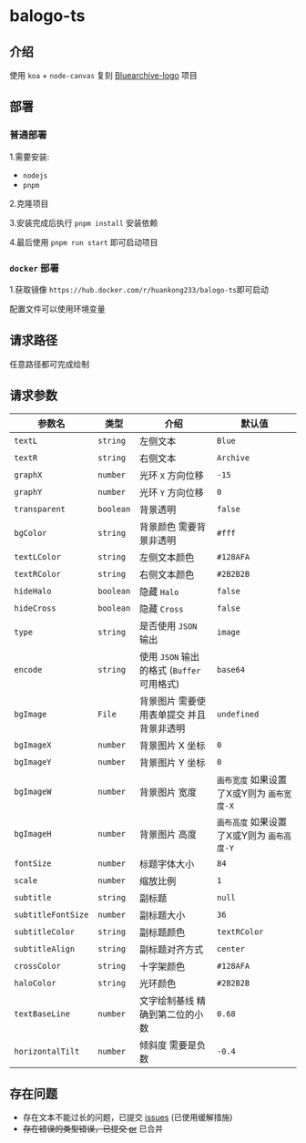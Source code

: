 # balogo-ts

## 介绍

使用 `koa` + `node-canvas` 复刻 [Bluearchive-logo](https://github.com/nulla2011/Bluearchive-logo) 项目

## 部署

### 普通部署 

1.需要安装:
- `nodejs`
- `pnpm`

2.克隆项目

3.安装完成后执行 `pnpm install` 安装依赖

4.最后使用 `pnpm run start` 即可启动项目

### `docker` 部署

1.获取镜像 `https://hub.docker.com/r/huankong233/balogo-ts`即可启动

配置文件可以使用环境变量

## 请求路径

任意路径都可完成绘制

## 请求参数

| 参数名             | 类型      | 介绍                                      | 默认值                                     |
| ------------------ | --------- | ----------------------------------------- | ------------------------------------------ |
| `textL`            | `string`  | 左侧文本                                  | `Blue`                                     |
| `textR`            | `string`  | 右侧文本                                  | `Archive`                                  |
| `graphX`           | `number`  | 光环 `X` 方向位移                         | `-15`                                      |
| `graphY`           | `number`  | 光环 `Y` 方向位移                         | `0`                                        |
| `transparent`      | `boolean` | 背景透明                                  | `false`                                    |
| `bgColor`          | `string`  | 背景颜色 需要背景非透明                   | `#fff`                                     |
| `textLColor`       | `string`  | 左侧文本颜色                              | `#128AFA`                                  |
| `textRColor`       | `string`  | 右侧文本颜色                              | `#2B2B2B`                                  |
| `hideHalo`         | `boolean` | 隐藏 `Halo`                               | `false`                                    |
| `hideCross`        | `boolean` | 隐藏 `Cross`                              | `false`                                    |
| `type`             | `string`  | 是否使用 `JSON` 输出                      | `image`                                    |
| `encode`           | `string`  | 使用 `JSON` 输出的格式 (`Buffer`可用格式) | `base64`                                   |
| `bgImage`          | `File`    | 背景图片 需要使用表单提交 并且 背景非透明 | `undefined`                                |
| `bgImageX`         | `number`  | 背景图片 X 坐标                           | `0`                                        |
| `bgImageY`         | `number`  | 背景图片 Y 坐标                           | `0`                                        |
| `bgImageW`         | `number`  | 背景图片 宽度                             | `画布宽度` 如果设置了X或Y则为 `画布宽度-X` |
| `bgImageH`         | `number`  | 背景图片 高度                             | `画布高度` 如果设置了X或Y则为 `画布高度-Y` |
| `fontSize`         | `number`  | 标题字体大小                              | `84`                                       |
| `scale`            | `number`  | 缩放比例                                  | `1`                                        |
| `subtitle`         | `string`  | 副标题                                    | `null`                                     |
| `subtitleFontSize` | `number`  | 副标题大小                                | `36`                                       |
| `subtitleColor`    | `string`  | 副标题颜色                                | `textRColor`                               |
| `subtitleAlign`    | `string`  | 副标题对齐方式                            | `center`                                   |
| `crossColor`       | `string`  | 十字架颜色                                | `#128AFA`                                  |
| `haloColor`        | `string`  | 光环颜色                                  | `#2B2B2B`                                  |
| `textBaseLine`     | `number`  | 文字绘制基线 精确到第二位的小数           | `0.68`                                     |
| `horizontalTilt`   | `number`  | 倾斜度 需要是负数                         | `-0.4`                                     |

## 存在问题

- 存在文本不能过长的问题，已提交 [issues](https://github.com/Automattic/node-canvas/issues/2321) (已使用缓解措施)
- ~~存在错误的类型错误，已提交 [pr](https://github.com/Automattic/node-canvas/pull/2322)~~ 已合并

